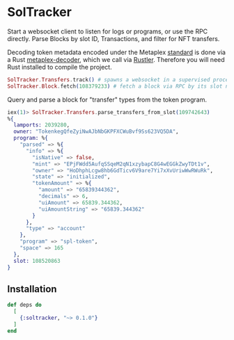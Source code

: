 # SolTracker

Start a websocket client to listen for logs or programs, or use the RPC directly. 
Parse Blocks by slot ID, Transactions, and filter for NFT transfers.  

Decoding token metadata encoded under the Metaplex [standard](https://docs.metaplex.com/nft-standard) is done via a Rust [metaplex-decoder](https://github.com/samuelvanderwaal/metaplex_decoder), which we call via [Rustler](https://github.com/rusterlium/rustler). Therefore you will need Rust installed to compile the project. 

```elixir
SolTracker.Transfers.track() # spawns a websocket in a supervised process 
SolTracker.Block.fetch(108379233) # fetch a block via RPC by its slot number
```

Query and parse a block for "transfer" types from the token program.
```elixir
iex(1)> SolTracker.Transfers.parse_transfers_from_slot(109742643)
%{
  lamports: 2039280,
  owner: "TokenkegQfeZyiNwAJbNbGKPFXCWuBvf9Ss623VQ5DA",
  program: %{
    "parsed" => %{
      "info" => %{
        "isNative" => false,
        "mint" => "EPjFWdd5AufqSSqeM2qN1xzybapC8G4wEGGkZwyTDt1v",
        "owner" => "HoDhphLcgw8hb6GdTicv6V9are7Yi7xXvUriwWwRWuRk",
        "state" => "initialized",
        "tokenAmount" => %{
          "amount" => "65839344362",
          "decimals" => 6,
          "uiAmount" => 65839.344362,
          "uiAmountString" => "65839.344362"
        }
      },
      "type" => "account"
    },
    "program" => "spl-token",
    "space" => 165
  },
  slot: 108520863
}

```

## Installation


```elixir
def deps do
  [
    {:soltracker, "~> 0.1.0"}
  ]
end
```